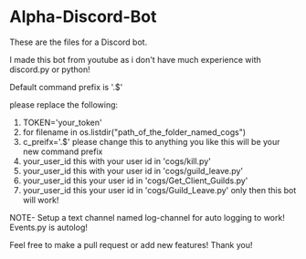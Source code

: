 # Alpha-Discord-Bot

These are the files for a Discord bot.

I made this bot from youtube as i don't have much experience with discord.py or python!

Default command prefix is '.$'

please replace the following:
1. TOKEN='your_token'
2. for filename in os.listdir("path_of_the_folder_named_cogs")
3. c_preifx='.$' please change this to anything you like this will be your new command prefix
4. your_user_id this with your user id in 'cogs/kill.py'
5. your_user_id this with your user id in 'cogs/guild_leave.py'
6. your_user_id this your user id in 'cogs/Get_Client_Guilds.py'
7. your_user_id this your user id in 'cogs/Guild_Leave.py'
only then this bot will work!


NOTE-
Setup a text channel named log-channel for auto logging to work!
Events.py is autolog!

Feel free to make a pull request or add new features!
Thank you!
